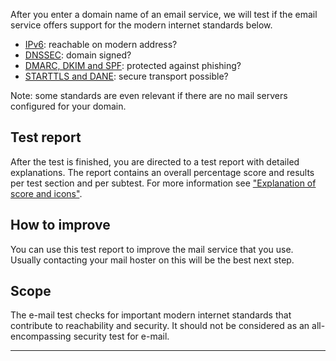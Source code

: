After you enter a domain name of an email service, we will test if the email service offers support for the modern internet standards below.

* [IPv6](/faqs/ipv6/): reachable on modern address?
* [DNSSEC](/faqs/dnssec/): domain signed?
* [DMARC, DKIM and SPF](/faqs/mailauth/): protected against phishing?
* [STARTTLS and DANE](/faqs/starttls): secure transport possible?

Note: some standards are even relevant if there are no mail servers configured for your domain. 

## Test report
After the test is finished, you are directed to a test report with detailed explanations. The report contains an overall percentage score and results per test section and per subtest. For more information see ["Explanation of score and icons"](/faqs/report/). 

## How to improve
You can use this test report to improve the mail service that you use. Usually contacting your mail hoster on this will be the best next step.   

## Scope
The e-mail test checks for important modern internet standards that contribute to reachability and security. It should not be considered as an all-encompassing security test for e-mail.

---
